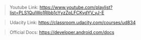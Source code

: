 > Youtube Link: https://www.youtube.com/playlist?list=PLS1QulWo1RIbb1cYyzZpLFCKvdYV_yJ-E

> Udacity Link: https://classroom.udacity.com/courses/ud834

> Official Docs: https://developer.android.com/docs
